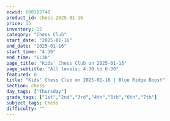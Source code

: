 ```yaml
---
ecwid: 680165740
product_id: chess-2025-01-16
price: 15
inventory: 12
category: "Chess Club"
start_date: "2025-01-16"
end_date: "2025-01-16"
start_time: "4:30"
end_time: "6:30"
page_title: "Kids' Chess Club on 2025-01-16"
page_subtitle: "All levels; 4:30 to 6:30"
featured: 0
title: "Kids' Chess Club on 2025-01-16 | Blue Ridge Boost"
section: chess
day_tags: ["Thursday"]
grade_tags: ["1st","2nd","3rd","4th","5th","6th","7th"]
subject_tags: Chess
difficulty: ""
---
```


